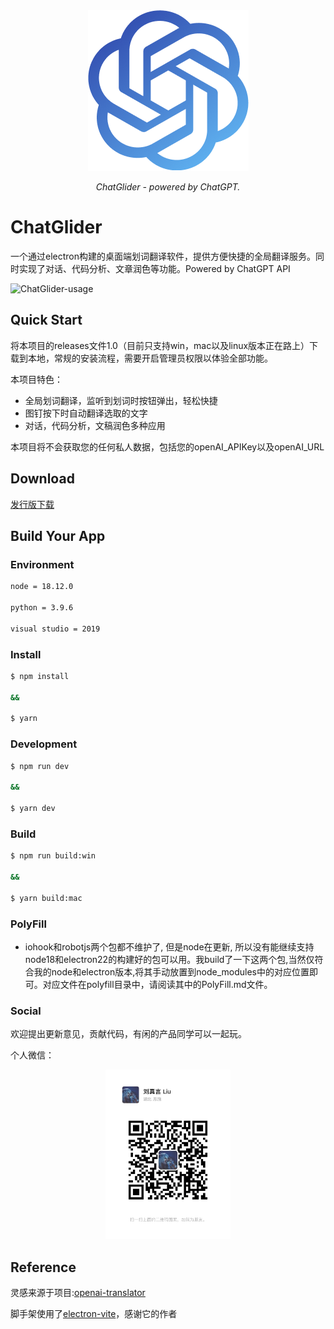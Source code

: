 <div align="center">
  <picture>
    <img alt="ChatGlider" src="https://github.com/LiuZhenyan-Wuzhong/ChatGlider/blob/master/media/WuOpenAIlogo.png">
  </picture>
  <p>
    <em>ChatGlider - powered by ChatGPT.</em>
  </p>
</div>

# ChatGlider

一个通过electron构建的桌面端划词翻译软件，提供方便快捷的全局翻译服务。同时实现了对话、代码分析、文章润色等功能。Powered by ChatGPT API

![ChatGlider-usage](https://github.com/LiuZhenyan-Wuzhong/ChatGlider/blob/master/media/video1.0.0.gif)

## Quick Start
将本项目的releases文件1.0（目前只支持win，mac以及linux版本正在路上）下载到本地，常规的安装流程，需要开启管理员权限以体验全部功能。

本项目特色：
- 全局划词翻译，监听到划词时按钮弹出，轻松快捷
- 图钉按下时自动翻译选取的文字
- 对话，代码分析，文稿润色多种应用

本项目将不会获取您的任何私人数据，包括您的openAI_APIKey以及openAI_URL

## Download
[发行版下载](https://github.com/LiuZhenyan-Wuzhong/ChatGlider/releases/tag/1.0.3)

## Build Your App

### Environment
```txt
node = 18.12.0

python = 3.9.6

visual studio = 2019
```

### Install

```bash
$ npm install

&&

$ yarn
```

### Development

```bash
$ npm run dev

&&

$ yarn dev
```

### Build

```bash
$ npm run build:win

&&

$ yarn build:mac
```

### PolyFill
- iohook和robotjs两个包都不维护了, 但是node在更新, 所以没有能继续支持node18和electron22的构建好的包可以用。我build了一下这两个包,当然仅符合我的node和electron版本,将其手动放置到node_modules中的对应位置即可。对应文件在polyfill目录中，请阅读其中的PolyFill.md文件。


### Social
欢迎提出更新意见，贡献代码，有闲的产品同学可以一起玩。

个人微信：
<div align="center">
  <picture>
    <img alt="wuzhong个人微信" src="https://github.com/LiuZhenyan-Wuzhong/ChatGlider/blob/master/media/wuzhong_wechat.jpg" width="200">
  </picture>
</div>


## Reference
灵感来源于项目:<a href="https://github.com/yetone/openai-translator">openai-translator</a>

脚手架使用了<a href="https://github.com/alex8088/electron-vite">electron-vite</a>，感谢它的作者